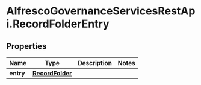 # AlfrescoGovernanceServicesRestApi.RecordFolderEntry

## Properties
Name | Type | Description | Notes
------------ | ------------- | ------------- | -------------
**entry** | [**RecordFolder**](RecordFolder.md) |  | 


